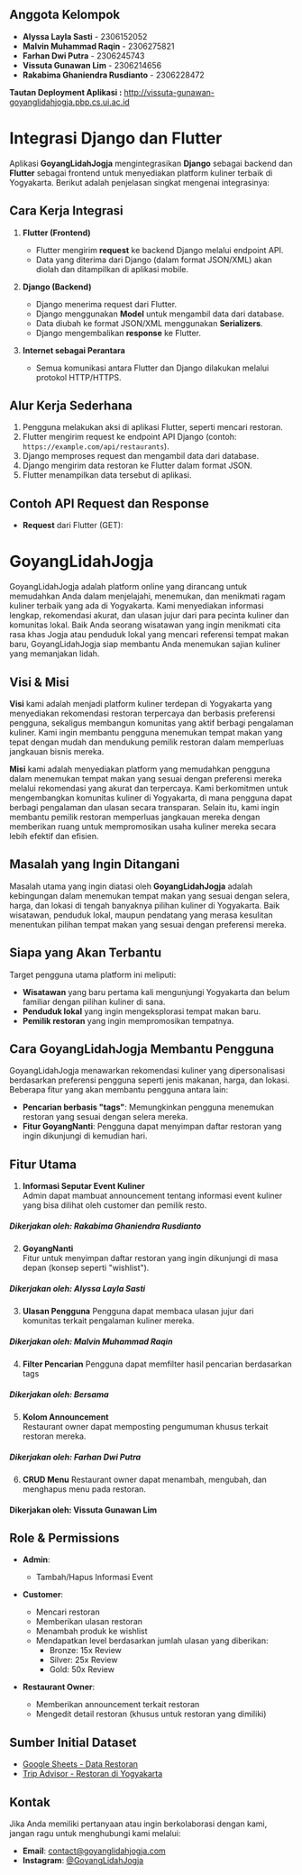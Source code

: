 ## Anggota Kelompok

- **Alyssa Layla Sasti** - 2306152052
- **Malvin Muhammad Raqin** - 2306275821
- **Farhan Dwi Putra** - 2306245743
- **Vissuta Gunawan Lim** - 2306214656
- **Rakabima Ghaniendra Rusdianto** - 2306228472 

**Tautan Deployment Aplikasi :**  http://vissuta-gunawan-goyanglidahjogja.pbp.cs.ui.ac.id

# Integrasi Django dan Flutter

Aplikasi **GoyangLidahJogja** mengintegrasikan **Django** sebagai backend dan **Flutter** sebagai frontend untuk menyediakan platform kuliner terbaik di Yogyakarta. Berikut adalah penjelasan singkat mengenai integrasinya:

## Cara Kerja Integrasi

1. **Flutter (Frontend)**
   - Flutter mengirim **request** ke backend Django melalui endpoint API.
   - Data yang diterima dari Django (dalam format JSON/XML) akan diolah dan ditampilkan di aplikasi mobile.

2. **Django (Backend)**
   - Django menerima request dari Flutter.
   - Django menggunakan **Model** untuk mengambil data dari database.
   - Data diubah ke format JSON/XML menggunakan **Serializers**.
   - Django mengembalikan **response** ke Flutter.

3. **Internet sebagai Perantara**
   - Semua komunikasi antara Flutter dan Django dilakukan melalui protokol HTTP/HTTPS.

## Alur Kerja Sederhana
1. Pengguna melakukan aksi di aplikasi Flutter, seperti mencari restoran.
2. Flutter mengirim request ke endpoint API Django (contoh: `https://example.com/api/restaurants`).
3. Django memproses request dan mengambil data dari database.
4. Django mengirim data restoran ke Flutter dalam format JSON.
5. Flutter menampilkan data tersebut di aplikasi.

## Contoh API Request dan Response

- **Request** dari Flutter (GET):


# GoyangLidahJogja

GoyangLidahJogja adalah platform online yang dirancang untuk memudahkan Anda dalam menjelajahi, menemukan, dan menikmati ragam kuliner terbaik yang ada di Yogyakarta. Kami menyediakan informasi lengkap, rekomendasi akurat, dan ulasan jujur dari para pecinta kuliner dan komunitas lokal. Baik Anda seorang wisatawan yang ingin menikmati cita rasa khas Jogja atau penduduk lokal yang mencari referensi tempat makan baru, GoyangLidahJogja siap membantu Anda menemukan sajian kuliner yang memanjakan lidah.

## Visi & Misi  

**Visi** kami adalah menjadi platform kuliner terdepan di Yogyakarta yang menyediakan rekomendasi restoran terpercaya dan berbasis preferensi pengguna, sekaligus membangun komunitas yang aktif berbagi pengalaman kuliner. Kami ingin membantu pengguna menemukan tempat makan yang tepat dengan mudah dan mendukung pemilik restoran dalam memperluas jangkauan bisnis mereka.

**Misi** kami adalah menyediakan platform yang memudahkan pengguna dalam menemukan tempat makan yang sesuai dengan preferensi mereka melalui rekomendasi yang akurat dan terpercaya. Kami berkomitmen untuk mengembangkan komunitas kuliner di Yogyakarta, di mana pengguna dapat berbagi pengalaman dan ulasan secara transparan. Selain itu, kami ingin membantu pemilik restoran memperluas jangkauan mereka dengan memberikan ruang untuk mempromosikan usaha kuliner mereka secara lebih efektif dan efisien.

## Masalah yang Ingin Ditangani

Masalah utama yang ingin diatasi oleh **GoyangLidahJogja** adalah kebingungan dalam menemukan tempat makan yang sesuai dengan selera, harga, dan lokasi di tengah banyaknya pilihan kuliner di Yogyakarta. Baik wisatawan, penduduk lokal, maupun pendatang yang merasa kesulitan menentukan pilihan tempat makan yang sesuai dengan preferensi mereka.

## Siapa yang Akan Terbantu

Target pengguna utama platform ini meliputi:
- **Wisatawan** yang baru pertama kali mengunjungi Yogyakarta dan belum familiar dengan pilihan kuliner di sana.
- **Penduduk lokal** yang ingin mengeksplorasi tempat makan baru.
- **Pemilik restoran** yang ingin mempromosikan tempatnya.

## Cara GoyangLidahJogja Membantu Pengguna

GoyangLidahJogja menawarkan rekomendasi kuliner yang dipersonalisasi berdasarkan preferensi pengguna seperti jenis makanan, harga, dan lokasi. Beberapa fitur yang akan membantu pengguna antara lain:

- **Pencarian berbasis "tags"**: Memungkinkan pengguna menemukan restoran yang sesuai dengan selera mereka.
- **Fitur GoyangNanti**: Pengguna dapat menyimpan daftar restoran yang ingin dikunjungi di kemudian hari.

## Fitur Utama

1. **Informasi Seputar Event Kuliner**  
   Admin dapat mambuat announcement tentang informasi event kuliner yang bisa dilihat oleh customer dan pemilik resto.
##### Dikerjakan oleh: Rakabima Ghaniendra Rusdianto
   
2. **GoyangNanti**  
   Fitur untuk menyimpan daftar restoran yang ingin dikunjungi di masa depan (konsep seperti "wishlist").
##### Dikerjakan oleh: Alyssa Layla Sasti

3. **Ulasan Pengguna**
   Pengguna dapat membaca ulasan jujur dari komunitas terkait pengalaman kuliner mereka.
##### Dikerjakan oleh: Malvin Muhammad Raqin

4. **Filter Pencarian**
   Pengguna dapat memfilter hasil pencarian berdasarkan tags
##### Dikerjakan oleh: Bersama

5. **Kolom Announcement**  
   Restaurant owner dapat memposting pengumuman khusus terkait restoran mereka.
##### Dikerjakan oleh: Farhan Dwi Putra

6. **CRUD Menu**
   Restaurant owner dapat menambah, mengubah, dan menghapus menu pada restoran.
#### Dikerjakan oleh: Vissuta Gunawan Lim

## Role & Permissions

- **Admin**: 
  - Tambah/Hapus Informasi Event
  
- **Customer**: 
  - Mencari restoran
  - Memberikan ulasan restoran
  - Menambah produk ke wishlist
  - Mendapatkan level berdasarkan jumlah ulasan yang diberikan:
    - Bronze: 15x Review
    - Silver: 25x Review
    - Gold: 50x Review
  
- **Restaurant Owner**: 
  - Memberikan announcement terkait restoran
  - Mengedit detail restoran (khusus untuk restoran yang dimiliki)

## Sumber Initial Dataset

- [Google Sheets - Data Restoran](https://docs.google.com/spreadsheets/d/1CiyTyo6Z4WJ6JniwLJ9oCfMEon323hIYjYlfqgFiw_0/edit?usp=sharing)
- [Trip Advisor - Restoran di Yogyakarta](https://www.tripadvisor.co.id/Restaurants-g14782503-Yogyakarta_Yogyakarta_Region_Java.html)

## Kontak

Jika Anda memiliki pertanyaan atau ingin berkolaborasi dengan kami, jangan ragu untuk menghubungi kami melalui:
- **Email**: contact@goyanglidahjogja.com
- **Instagram**: [@GoyangLidahJogja](https://instagram.com/GoyangLidahJogja)